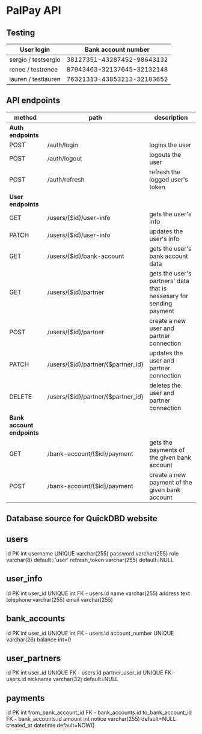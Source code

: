 # PalPay API

## Testing

| User login            | Bank account number        |
| --------------------- | -------------------------- |
| sergio / testsergio   | 38127351-43287452-98643132 |
| renee / testrenee     | 87943463-32137645-32132148 |
| lauren / testlauren   | 76321313-43853213-32183652 |

## API endpoints

| method  | path                                | description |
| ------- | ----------------------------------- | ----------- |
| **Auth endpoints** |
| POST    | /auth/login                         | logins the user |
| POST    | /auth/logout                        | logouts the user |
| POST    | /auth/refresh                       | refresh the logged user's token |
| **User endpoints** |
| GET     | /users/{$id}/user-info              | gets the user's info |
| PATCH   | /users/{$id}/user-info              | updates the user's info |
| GET     | /users/{$id}/bank-account           | gets the user's bank account data |
| GET     | /users/{$id}/partner                | gets the user's partners' data that is nessesary for sending payment |
| POST    | /users/{$id}/partner                | create a new user and partner connection |
| PATCH   | /users/{$id}/partner/{$partner_id}  | updates the user and partner connection |
| DELETE  | /users/{$id}/partner/{$partner_id}  | deletes the user and partner connection |
| **Bank account endpoints** |
| GET     | /bank-account/{$id}/payment         | gets the payments of the given bank account |
| POST    | /bank-account/{$id}/payment         | create a new payment of the given bank account |

## Database source for QuickDBD website

users
-----
id PK int
username UNIQUE varchar(255)
password varchar(255)
role varchar(8) default='user'
refresh_token varchar(255) default=NULL

user_info
-----
id PK int
user_id UNIQUE int FK - users.id
name varchar(255)
address text
telephone varchar(255)
email varchar(255)

bank_accounts
-----
id PK int
user_id UNIQUE int FK - users.id
account_number UNIQUE varchar(26)
balance int=0

user_partners
-----
id PK int
user_id UNIQUE FK - users.id
partner_user_id UNIQUE FK - users.id
nickname varchar(32) default=NULL


payments
-----
id PK int
from_bank_account_id FK - bank_accounts.id
to_bank_account_id FK - bank_accounts.id
amount int
notice varchar(255) default=NULL
created_at datetime default=NOW()
